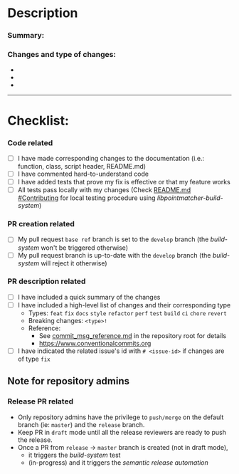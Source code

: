# Description
### Summary:






### Changes and type of changes:

- 
- 
- 


---

# Checklist:

### Code related
- [ ] I have made corresponding changes to the documentation (i.e.: function, class, script header,
  README.md)
- [ ] I have commented hard-to-understand code 
- [ ] I have added tests that prove my fix is effective or that my feature works
- [ ] All tests pass locally with my changes (Check [README.md #Contributing](https://github.com/norlab-ulaval/libpointmatcher/tree/master#contributing) for local testing procedure using _libpointmatcher-build-system_) 

### PR creation related 
- [ ] My pull request `base ref` branch is set to the `develop` branch (the _build-system_ won't be triggered otherwise) 
- [ ] My pull request branch is up-to-date with the `develop` branch (the _build-system_ will reject it otherwise)

### PR description related 
- [ ] I have included a quick summary of the changes
- [ ] I have included a high-level list of changes and their corresponding type 
  - Types: `feat` `fix` `docs` `style` `refactor` `perf` `test` `build` `ci` `chore` `revert`
  - Breaking changes: `<type>!`
  - Reference: 
    - See [commit_msg_reference.md](https://github.com/norlab-ulaval/libpointmatcher/blob/master/commit_msg_reference.md) in the repository root for details
    - https://www.conventionalcommits.org
- [ ] I have indicated the related issue's id with `# <issue-id>` if changes are of type `fix`

 ## Note for repository admins
 ### Release PR related
- Only repository admins have the privilege to `push/merge` on the default branch (ie: `master`) and the `release` branch.
- Keep PR in `draft` mode until all the release reviewers are ready to push the release. 
- Once a PR from `release` -> `master` branch is created (not in draft mode),  
  - it triggers the _build-system_ test
  - (in-progress) and it triggers the _semantic release automation_
